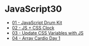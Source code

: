 # JavaScript30

* [01 - JavaScript Drum Kit](http://www.michaldolny.com/JavaScript30/01%20-%20JavaScript%20Drum%20Kit/)
* [02 - JS + CSS Clock](http://www.michaldolny.com/JavaScript30/02%20-%20JS%20and%20CSS%20Clock/)
* [03 - Update CSS Variables with JS](http://www.michaldolny.com/JavaScript30/03%20-%20CSS%20Variables/)
* [04 - Array Cardio Day 1](http://www.michaldolny.com/JavaScript30/04%20-%20Array%20Cardio%20Day%201/)